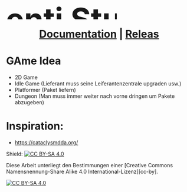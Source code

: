 <h1 align="center">
<div style="width: 300px;height: 100px; overflow: hidden;">
  <img style="scale:3;transform:translateY(20px);clip-path: polygon(0 0, 100% 0, 100% 50%, 0 50%);" src="https://raw.githubusercontent.com/Hirschiii/liferfix_game_projekt_2024_2_hj/e3adebdfc2d0330bee1855bb23b747f93d6c4402/assets/Studio_Firma/Logo_Ideen/Zeichenfl%C3%A4che%201.png" alt="Serenti Studios">
</div>
  <a href="">Documentation</a> |
  <a href="">Releas</a>
</h1>

# GAme Idea

- 2D Game
- Idle Game (Lieferant muss seine Leiferantenzentrale upgraden usw.)
- Platformer (Paket liefern)
- Dungeon (Man muss immer weiter nach vorne dringen um Pakete abzugeben)

# Inspiration:

- https://cataclysmdda.org/

Shield: [![CC BY-SA 4.0][cc-by-sa-shield]][cc-by-sa]

Diese Arbeit unterliegt den Bestimmungen einer
[Creative Commons Namensnennung-Share Alike 4.0 International-Lizenz][cc-by].

[![CC BY-SA 4.0][cc-by-sa-image]][cc-by-sa]

[cc-by-sa]: http://creativecommons.org/licenses/by-sa/4.0/deed.de
[cc-by-sa-image]: https://licensebuttons.net/l/by-sa/4.0/88x31.png
[cc-by-sa-shield]: https://img.shields.io/badge/License-CC%20BY--SA%204.0-lightgrey.svg
